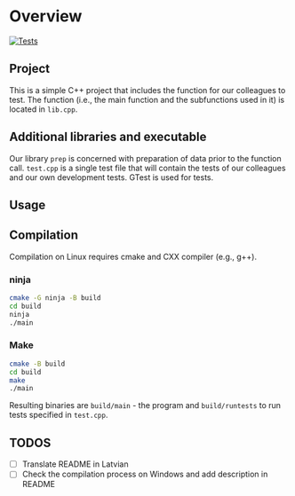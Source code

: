 # Overview

[![Tests](https://github.com/jorenchik/testing-spring-2024/actions/workflows/test.yml/badge.svg)](https://github.com/jorenchik/testing-spring-2024/actions/workflows/test.yml)

## Project

This is a simple C++ project that includes the function for our colleagues to
test. The function (i.e., the main function and the subfunctions used in it) is
located in `lib.cpp`.

## Additional libraries and executable

Our library `prep` is concerned with preparation of data prior to the function
call. `test.cpp` is a single test file that will contain the tests of our colleagues
and our own development tests. GTest is used for tests.

## Usage

## Compilation

Compilation on Linux requires cmake and CXX compiler (e.g., g++).

### ninja

```bash
cmake -G ninja -B build
cd build
ninja
./main
```

### Make

```bash
cmake -B build
cd build
make
./main
```

Resulting binaries are `build/main` - the program and `build/runtests` to
run tests specified in `test.cpp`.

## TODOS

- [ ] Translate README in Latvian
- [ ] Check the compilation process on Windows and add description in README
